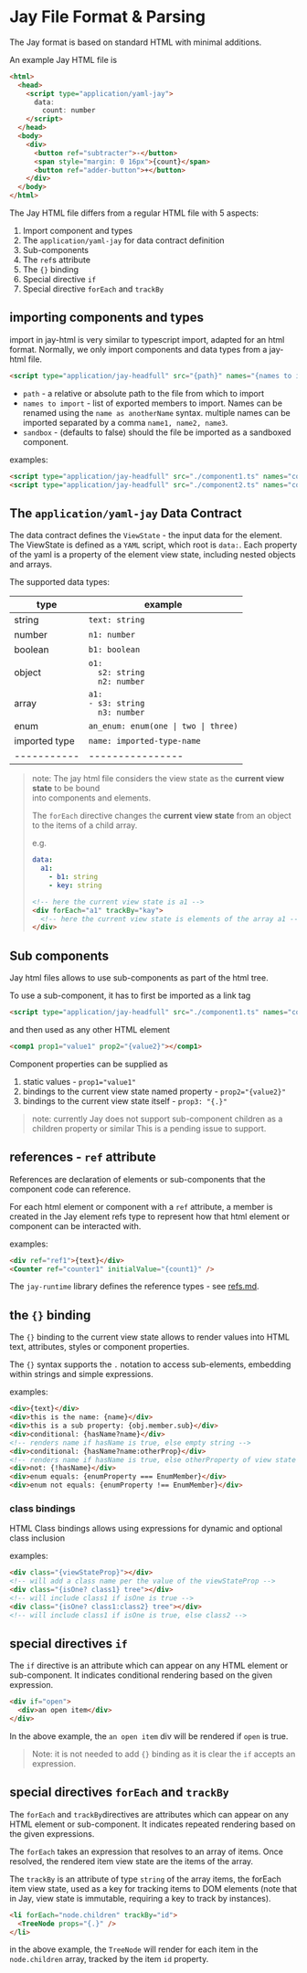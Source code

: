 # Jay File Format & Parsing

The Jay format is based on standard HTML with minimal additions.

An example Jay HTML file is

```html
<html>
  <head>
    <script type="application/yaml-jay">
      data:
        count: number
    </script>
  </head>
  <body>
    <div>
      <button ref="subtracter">-</button>
      <span style="margin: 0 16px">{count}</span>
      <button ref="adder-button">+</button>
    </div>
  </body>
</html>
```

The Jay HTML file differs from a regular HTML file with 5 aspects:

1. Import component and types
2. The `application/yaml-jay` for data contract definition
3. Sub-components
4. The `ref`s attribute
5. The `{}` binding
6. Special directive `if`
7. Special directive `forEach` and `trackBy`

## importing components and types

import in jay-html is very similar to typescript import, adapted for an html format.
Normally, we only import components and data types from a jay-html file.

```html
<script type="application/jay-headfull" src="{path}" names="{names to import}" sandbox="{boolean}"></script>
```

- `path` - a relative or absolute path to the file from which to import
- `names to import` - list of exported members to import. Names can be renamed using the `name as anotherName` syntax.
  multiple names can be imported separated by a comma `name1, name2, name3`.
- `sandbox` - (defaults to false) should the file be imported as a sandboxed component.

examples:

```html
<script type="application/jay-headfull" src="./component1.ts" names="comp1" sandbox="false"></script>
<script type="application/jay-headfull" src="./component2.ts" names="comp2 as Main, Comp2Props" sandbox="true"></script>
```

## The `application/yaml-jay` Data Contract

The data contract defines the `ViewState` - the input data for the element.
The ViewState is defined as a `YAML` script, which root is `data:`.
Each property of the yaml is a property of the element view state, including nested objects and arrays.

The supported data types:

| type          | example                                                                 |
| ------------- | ----------------------------------------------------------------------- |
| string        | `text: string`                                                          |
| number        | `n1: number`                                                            |
| boolean       | `b1: boolean`                                                           |
| object        | <code>o1: </br>&nbsp;&nbsp;s2: string</br>&nbsp;&nbsp;n2: number</code> |
| array         | <code>a1: </br>-&nbsp;s3: string</br>&nbsp;&nbsp;n3: number</code>      |
| enum          | `an_enum: enum(one \| two \| three)`                                    |
| imported type | `name: imported-type-name`                                              |
| -----------   | ----------------                                                        |

> note: The jay html file considers the view state as the **current view state** to be bound  
> into components and elements.
>
> The `forEach` directive changes the **current view state** from an object to the items of
> a child array.
>
> e.g.
>
> ```yaml
> data:
>   a1:
>     - b1: string
>     - key: string
> ```
>
> ```html
> <!-- here the current view state is a1 -->
> <div forEach="a1" trackBy="kay">
>   <!-- here the current view state is elements of the array a1 -->
> </div>
> ```

## Sub components

Jay html files allows to use sub-components as part of the html tree.

To use a sub-component, it has to first be imported as a link tag

```html
<script type="application/jay-headfull" src="./component1.ts" names="comp1" sandbox="false"></script>
```

and then used as any other HTML element

```html
<comp1 prop1="value1" prop2="{value2}"></comp1>
```

Component properties can be supplied as

1. static values - `prop1="value1"`
2. bindings to the current view state named property - `prop2="{value2}"`
3. bindings to the current view state itself - `prop3: "{.}"`

> note: currently Jay does not support sub-component children as a children property or similar
> This is a pending issue to support.

## references - `ref` attribute

References are declaration of elements or sub-components that the component code can reference.

For each html element or component with a `ref` attribute, a member is created in the Jay element refs type to represent how
that html element or component can be interacted with.

examples:

```html
<div ref="ref1">{text}</div>
<Counter ref="counter1" initialValue="{count1}" />
```

The `jay-runtime` library defines the reference types - see [refs.md](../../../runtime/runtime/docs/refs.md).

## the `{}` binding

The `{}` binding to the current view state allows to render values into HTML text, attributes, styles or component properties.

The `{}` syntax supports the `.` notation to access sub-elements, embedding within strings and simple expressions.

examples:

```html
<div>{text}</div>
<div>this is the name: {name}</div>
<div>this is a sub property: {obj.member.sub}</div>
<div>conditional: {hasName?name}</div>
<!-- renders name if hasName is true, else empty string -->
<div>conditional: {hasName?name:otherProp}</div>
<!-- renders name if hasName is true, else otherProperty of view state -->
<div>not: {!hasName}</div>
<div>enum equals: {enumProperty === EnumMember}</div>
<div>enum not equals: {enumProperty !== EnumMember}</div>
```

### class bindings

HTML Class bindings allows using expressions for dynamic and optional class inclusion

examples:

```html
<div class="{viewStateProp}"></div>
<!-- will add a class name per the value of the viewStateProp -->
<div class="{isOne? class1} tree"></div>
<!-- will include class1 if isOne is true -->
<div class="{isOne? class1:class2} tree"></div>
<!-- will include class1 if isOne is true, else class2 -->
```

## special directives `if`

The `if` directive is an attribute which can appear on any HTML element or sub-component.
It indicates conditional rendering based on the given expression.

```html
<div if="open">
  <div>an open item</div>
</div>
```

In the above example, the `an open item` div will be rendered if `open` is true.

> Note: it is not needed to add `{}` binding as it is clear the `if` accepts an expression.

## special directives `forEach` and `trackBy`

The `forEach` and `trackBy`directives are attributes which can appear on any HTML element or sub-component.
It indicates repeated rendering based on the given expressions.

The `forEach` takes an expression that resolves to an array of items.
Once resolved, the rendered item view state are the items of the array.

The `trackBy` is an attribute of type `string` of the array items, the forEach item view state, used as a key
for tracking items to DOM elements (note that in Jay, view state is immutable, requiring a key to track by instances).

```html
<li forEach="node.children" trackBy="id">
  <TreeNode props="{.}" />
</li>
```

in the above example, the `TreeNode` will render for each item in the `node.children` array, tracked by the item `id` property.
